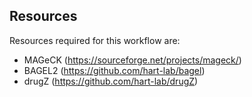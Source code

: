 ## Resources

Resources required for this workflow are: 
* MAGeCK (https://sourceforge.net/projects/mageck/)
* BAGEL2 (https://github.com/hart-lab/bagel)
* drugZ (https://github.com/hart-lab/drugZ)
